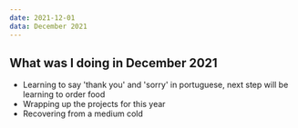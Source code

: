```yaml
---
date: 2021-12-01
data: December 2021
---
```


## What was I  doing in December 2021

- Learning to say 'thank you' and 'sorry' in portuguese, next step will be learning to order food
- Wrapping up the projects for this year
- Recovering from a medium cold
